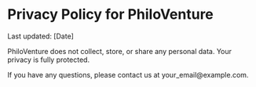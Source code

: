 <!DOCTYPE html>
<html lang="en">
<head>
    <meta charset="UTF-8">
    <meta name="viewport" content="width=device-width, initial-scale=1.0">
    <title>Privacy Policy - PhiloVenture</title>
</head>
<body>
    <h1>Privacy Policy for PhiloVenture</h1>
    <p>Last updated: [Date]</p>
    <p>PhiloVenture does not collect, store, or share any personal data. Your privacy is fully protected.</p>
    <p>If you have any questions, please contact us at your_email@example.com.</p>
</body>
</html>
